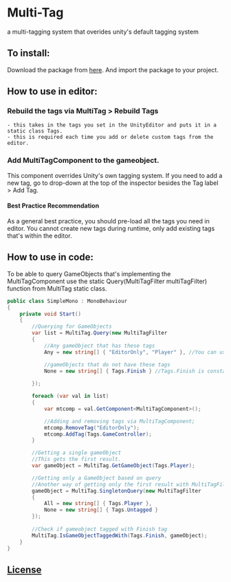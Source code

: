 # Multi-Tag
a multi-tagging system that overides unity's default tagging system

## To install:
Download the package from [here](https://github.com/mfragger/MultiTagSystem/releases). And import the package to your project.

## How to use in editor:
### Rebuild the tags via MultiTag > Rebuild Tags
    - this takes in the tags you set in the UnityEditor and puts it in a static class Tags.
    - this is required each time you add or delete custom tags from the editor.

### Add MultiTagComponent to the gameobject.

This component overrides Unity's own tagging system. If you need to add a new tag, go to drop-down at the top of the inspector besides the Tag label > Add Tag.

#### Best Practice Recommendation

As a general best practice, you should pre-load all the tags you need in editor. You cannot create new tags during runtime, only add existing tags that's within the editor.

## How to use in code:
To be able to query GameObjects that's implementing the MultiTagComponent use the static Query(MultiTagFilter multiTagFilter) function from MultiTag static class.

```C#
public class SimpleMono : MonoBehaviour
{
    private void Start()
    {
        //Querying for GameObjects
        var list = MultiTag.Query(new MultiTagFilter
        {
            //Any gameObject that has these tags
            Any = new string[] { "EditorOnly", "Player" }, //You can use a literal string so long as it exists as a Tag.

            //gameObjects that do not have these tags
            None = new string[] { Tags.Finish } //Tags.Finish is constant for string "Finish"
            
        });

        foreach (var val in list)
        {
            var mtcomp = val.GetComponent<MultiTagComponent>();

            //Adding and removing tags via MultiTagComponent;
            mtcomp.RemoveTag("EditorOnly");
            mtcomp.AddTag(Tags.GameController);
        }

        //Getting a single gameObject
        //This gets the first result.
        var gameObject = MultiTag.GetGameObject(Tags.Player);

        //Getting only a GameObject based on query
        //Another way of getting only the first result with MultiTagFilter
        gameObject = MultiTag.SingletonQuery(new MultiTagFilter
        {
            All = new string[] { Tags.Player },
            None = new string[] { Tags.Untagged }
        });
        
        //Check if gameobject tagged with Finish tag
        MultiTag.IsGameObjectTaggedWith(Tags.Finish, gameObject);
    }
}
```
## [License](https://github.com/mfragger/MultiTagSystem/blob/main/LICENSE)
